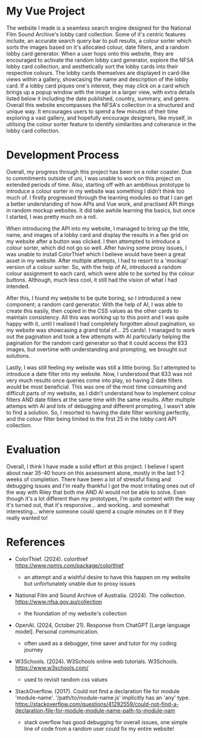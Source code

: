 # My Vue Project

The website I made is a seamless search engine designed for the National Film Sound Archive's lobby card collection. Some of it's centric features include, an accurate search query bar to pull results, a colour sorter which sorts the images based on it's allocated colour, date filters, and a random lobby card generator. When a user hops onto this website, they are encouraged to activate the random lobby card generator, explore the NFSA lobby card collection, and aesthetically sort the lobby cards into their respective colours. The lobby cards themselves are displayed in card-like views within a gallery, showcasing the name and description of the lobby card. If a lobby card piques one's interest, they may click on a card which brings up a popup window with the image in a larger view, with extra details listed below it including the date published, country, summary, and genre. Overall this website encompasses the NFSA's collection in a structured and unique way. It encourages users to spend a few minutes of their time exploring a vast gallery, and hopefully encourage designers, like myself, in utilising the colour sorter feature to identify similarities and coherance in the lobby card collection.

# Development Process

Overall, my progress through this project has been on a roller coaster. Due to commitments outside of uni, I was unable to work on this project on extended periods of time. Also, starting off with an ambitious prototype to introduce a colour sorter in my website was something I didn't think too much of. I firstly progressed through the learning modules so that I can get a better understanding of how APIs and Vue work, and practised API things in random mockup websites. It did take awhile learning the basics, but once I started, I was pretty much on a roll.

When introducing the API into my website, I managed to bring up the title, name, and images of a lobby card and display the results in a flex grid on my website after a button was clicked. I then attempted to introduce a colour sorter, which did not go so well. After having some proxy issues, I was unable to install ColorThief which I believe would have been a great asset in my website. After multiple attempts, I had to resort to a 'mockup' version of a colour sorter. So, with the help of AI, introduced a random colour assignment to each card, which were able to be sorted by the colour buttons. Although, much less cool, it still had the vision of what I had intended.

After this, I found my website to be quite boring, so I introduced a new component; a random card generator. With the help of AI, I was able to create this easily, then copied in the CSS values as the other cards to maintain consistency. All this was working up to this point and I was quite happy with it, until I realised I had completely forgotten about pagination, so my website was showcasing a grand total of... 25 cards!. I managed to work out the pagination and took a few attempts with AI particularly helping the pagination for the random card generator so that it could access the 833 images, but overtime with understanding and prompting, we brought out solutions.

Lastly, I was still feeling my website was still a little boring. So I attempted to introduce a date filter into my website. Now, I understood that 833 was not very much results once queries come into play, so having 2 date filters would be most beneficial. This was one of the most time consuming and difficult parts of my website, as I didn't understand how to implement colour filters AND date filters at the same time with the same results. After multiple attemps with AI and lots of debugging and different prompting, I wasn't able to find a solution. So, I resorted to having the date filter working perfectly, and the colour filter being limited to the first 25 in the lobby card API collection.

# Evaluation

Overall, I think I have made a solid effort at this project. I believe I spent about near 35-40 hours on this assessment alone, mostly in the last 1-2 weeks of completion. There have been a lot of stressful fixing and debugging issues and I'm really thankful I got the most irritating ones out of the way with Riley that both me AND AI would not be able to solve. Even though it's a lot different than my prototypes, I'm quite content with the way it's turned out, that it's responsive... and working.. and somewhat interesting... where someone could spend a couple minutes on it if they really wanted to!

# References

- ColorThief. (2024). colorthief https://www.npmjs.com/package/colorthief

  - an attempt and a wishful desire to have this happen on my website but unfortunately unable due to proxy issues

- National Film and Sound Archive of Australia. (2024). The collection. https://www.nfsa.gov.au/collection

  - the foundation of my website's collection

- OpenAI. (2024, October 21). Response from ChatGPT [Large language model]. Personal communication.

  - often used as a debugger, time saver and tutor for my coding journey

- W3Schools. (2024). W3Schools online web tutorials. W3Schools. https://www.w3schools.com/

  - used to revisit random css values

- StackOverflow. (2017). Could not find a declaration file for module 'module-name'. '/path/to/module-name.js' implicitly has an 'any' type. https://stackoverflow.com/questions/41292559/could-not-find-a-declaration-file-for-module-module-name-path-to-module-nam
  - stack overflow has good debugging for overall issues, one simple line of code from a random user could fix my entire website!
